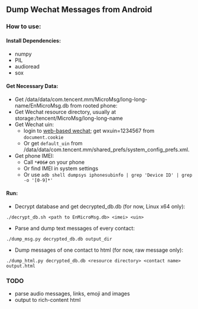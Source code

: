 ## Dump Wechat Messages from Android

### How to use:

#### Install Dependencies:
+ numpy
+ PIL
+ audioread
+ sox

#### Get Necessary Data:
+ Get /data/data/com.tencent.mm/MicroMsg/long-long-name/EnMicroMsg.db from rooted phone:
+ Get Wechat resource directory, usually at storage:/tencent/MicroMsg/long-long-name
+ Get Wechat uin:
	+ login to [web-based wechat](https://wx.qq.com); get wxuin=1234567 from `document.cookie`
	+ Or get ``default_uin`` from /data/data/com.tencent.mm/shared_prefs/system_config_prefs.xml.
+ Get phone IMEI:
	+ Call `*#06#` on your phone
	+ Or find IMEI in system settings
	+ Or use `adb shell dumpsys iphonesubinfo | grep 'Device ID' | grep -o '[0-9]*'`

#### Run:
+ Decrypt database and get decrypted_db.db (for now, Linux x64 only):
```
./decrypt_db.sh <path to EnMicroMsg.db> <imei> <uin>
```
+ Parse and dump text messages of every contact:
```
./dump_msg.py decrypted_db.db output_dir
```
+ Dump messages of one contact to html (for now, raw message only):
```
./dump_html.py decrypted_db.db <resource directory> <contact name> output.html
```

### TODO
+ parse audio messages, links, emoji and images
+ output to rich-content html

